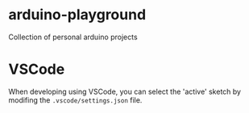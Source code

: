 # arduino-playground
Collection of personal arduino projects

# VSCode

When developing using VSCode, you can select the 'active' sketch by modifing the ```.vscode/settings.json``` file.